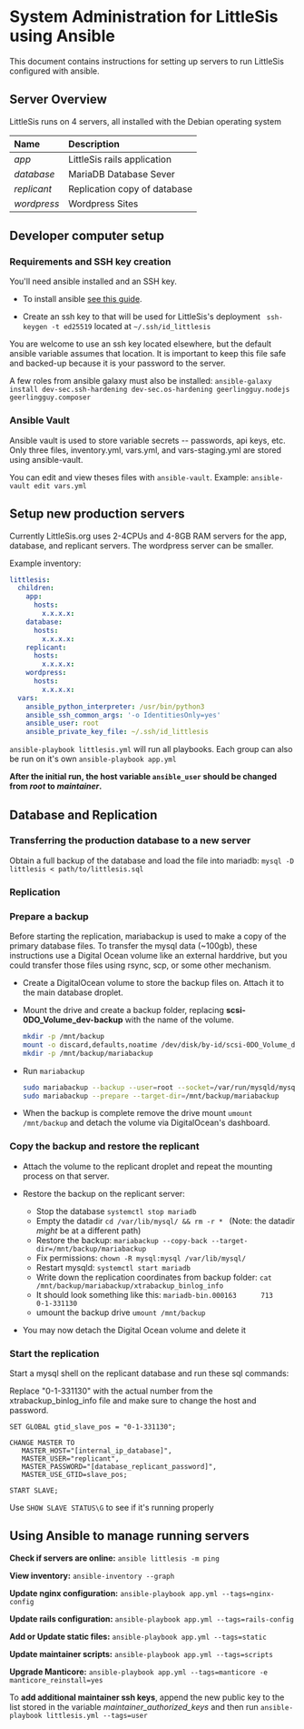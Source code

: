 # System Administration for LittleSis using Ansible

This document contains instructions for setting up servers to run LittleSis configured with ansible.

## Server Overview

LittleSis runs on 4 servers, all installed with the Debian operating system

| Name        | Description                  |
|:------------|:-----------------------------|
| *app*       | LittleSis rails application  |
| *database*  | MariaDB Database Sever       |
| *replicant* | Replication copy of database |
| *wordpress* | Wordpress Sites              |

## Developer computer setup
### Requirements and SSH key creation

You'll need ansible installed and an SSH key.

* To install ansible [see this guide](https://docs.ansible.com/ansible/latest/installation_guide/intro_installation.html).

* Create an ssh key to that will be used for LittleSis's deployment ```  ssh-keygen -t ed25519 ``` located at ` ~/.ssh/id_littlesis `

You are welcome to use an ssh key located elsewhere, but the default ansible variable assumes that location. It is important to keep this file safe and backed-up because it is your password to the server.

A few roles from ansible galaxy must also be installed: `ansible-galaxy install dev-sec.ssh-hardening dev-sec.os-hardening geerlingguy.nodejs geerlingguy.composer`

### Ansible Vault

Ansible vault is used to store variable secrets -- passwords, api keys, etc. Only three files, inventory.yml, vars.yml, and vars-staging.yml are stored using ansible-vault.

You can edit and view theses files with `ansible-vault`. Example: `ansible-vault edit vars.yml`

## Setup new production servers

Currently LittleSis.org uses 2-4CPUs and 4-8GB RAM servers for the app, database, and replicant servers. The wordpress server can be smaller.

Example inventory:

``` yaml
littlesis:
  children:
    app:
      hosts:
        x.x.x.x:
    database:
      hosts:
        x.x.x.x:
    replicant:
      hosts:
        x.x.x.x:
    wordpress:
      hosts:
        x.x.x.x:
  vars:
    ansible_python_interpreter: /usr/bin/python3
    ansible_ssh_common_args: '-o IdentitiesOnly=yes'
    ansible_user: root
    ansible_private_key_file: ~/.ssh/id_littlesis
```


` ansible-playbook littlesis.yml ` will run all playbooks. Each group can also be run on it's own `ansible-playbook app.yml`

**After the initial run, the host variable `ansible_user` should be changed from _root_ to _maintainer_.**

## Database and Replication

### Transferring the production database to a new server

Obtain a full backup of the database and load the file into mariadb: ` mysql -D littlesis < path/to/littlesis.sql `

### Replication

### Prepare a backup

Before starting the replication, mariabackup is used to make a copy of the primary database files. To transfer the mysql data (~100gb), these instructions use a Digital Ocean volume like an external harddrive, but you could transfer those files using rsync, scp, or some other mechanism.

- Create a DigitalOcean volume to store the backup files on. Attach it to the main database droplet.

- Mount the drive and create a backup folder, replacing __scsi-0DO_Volume_dev-backup__ with the name of the volume.

    ``` sh
    mkdir -p /mnt/backup
    mount -o discard,defaults,noatime /dev/disk/by-id/scsi-0DO_Volume_dev-backup /mnt/backup
    mkdir -p /mnt/backup/mariabackup
    ```

- Run `mariabackup`

    ``` sh
    sudo mariabackup --backup --user=root --socket=/var/run/mysqld/mysqld.sock --target-dir=/mnt/backup/mariabackup --binlog-info=ON
    sudo mariabackup --prepare --target-dir=/mnt/backup/mariabackup
    ```

- When the backup is complete remove the drive mount ` umount /mnt/backup ` and detach the volume via DigitalOcean's dashboard.

### Copy the backup and restore the replicant

- Attach the volume to the replicant droplet and repeat the mounting process on that server.

- Restore the backup on the replicant server:
  - Stop the database ` systemctl stop mariadb `
  - Empty the datadir `cd /var/lib/mysql/ && rm -r * ` (Note: the datadir *might* be at a different path)
  - Restore the backup: ` mariabackup --copy-back --target-dir=/mnt/backup/mariabackup `
  - Fix permissions: ` chown -R mysql:mysql /var/lib/mysql/ `
  - Restart mysqld: ` systemctl start mariadb `
  - Write down the replication coordinates from backup folder: ` cat /mnt/backup/mariabackup/xtrabackup_binlog_info `
  - It should look something like this: ` mariadb-bin.000163      713     0-1-331130 `
  - umount the backup drive ` umount /mnt/backup `

- You may now detach the Digital Ocean volume and delete it

### Start the replication

Start a mysql shell on the replicant database and run these sql commands:

Replace "0-1-331130" with the actual number from the xtrabackup_binlog_info file and make sure to change the host and password.

```
SET GLOBAL gtid_slave_pos = "0-1-331130";

CHANGE MASTER TO
   MASTER_HOST="[internal_ip_database]",
   MASTER_USER="replicant",
   MASTER_PASSWORD="[database_replicant_password]",
   MASTER_USE_GTID=slave_pos;

START SLAVE;
```

Use `SHOW SLAVE STATUS\G` to see if it's running properly

## Using Ansible to manage running servers

**Check if servers are online:** `ansible littlesis -m ping`

**View inventory:** `ansible-inventory --graph`

**Update nginx configuration:**  `ansible-playbook app.yml --tags=nginx-config`

**Update rails configuration:**  `ansible-playbook app.yml --tags=rails-config`

**Add or Update static files:**  `ansible-playbook app.yml --tags=static`

**Update maintainer scripts:**  `ansible-playbook app.yml --tags=scripts`

**Upgrade Manticore:** `ansible-playbook app.yml --tags=manticore -e manticore_reinstall=yes`

To **add additional maintainer ssh keys**, append the new public key to the list stored in the variable *maintainer_authorized_keys* and then run `ansible-playbook littlesis.yml --tags=user`
